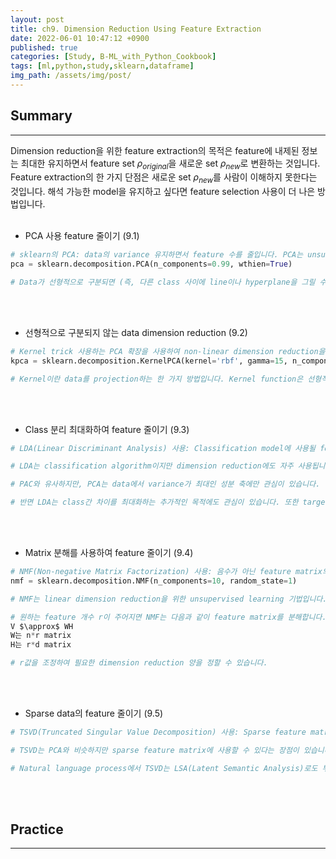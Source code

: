 ```yaml
---
layout: post
title: ch9. Dimension Reduction Using Feature Extraction
date: 2022-06-01 10:47:12 +0900
published: true
categories: [Study, B-ML_with_Python_Cookbook]
tags: [ml,python,study,sklearn,dataframe]
img_path: /assets/img/post/
---
```


## Summary
***

 Dimension reduction을 위한 feature extraction의 목적은 feature에 내제된 정보는 최대한 유지하면서 feature set $\rho_{original}$을 새로운 set $\rho_{new}$로 변환하는 것입니다. Feature extraction의 한 가지 단점은 새로운 set $\rho_{new}$를 사람이 이해하지 못한다는 것입니다. 해석 가능한 model을 유지하고 싶다면 feature selection 사용이 더 나은 방법입니다. 
 <br><br>


 * PCA 사용 feature 줄이기 (9.1)

```python
# sklearn의 PCA: data의 variance 유지하면서 feature 수를 줄입니다. PCA는 unsupervised learning으로 target vector 정보를 사용하지 않고 feature matrix만 사용합니다.
pca = sklearn.decomposition.PCA(n_components=0.99, wthien=True)

# Data가 선형적으로 구분되면 (즉, 다른 class 사이에 line이나 hyperplane을 그릴 수 있다면) PCA가 잘 동작합니다.
```
<br><br>


 * 선형적으로 구분되지 않는 data dimension reduction (9.2)

```python
# Kernel trick 사용하는 PCA 확장을 사용하여 non-linear dimension reduction을 수행합니다.
kpca = sklearn.decomposition.KernelPCA(kernel='rbf', gamma=15, n_components=1)

# Kernel이란 data를 projection하는 한 가지 방법입니다. Kernel function은 선형적으로 구분되지 않는 data를 고차원으로 projection 시킵니다.
```
<br><br>


 * Class 분리 최대화하여 feature 줄이기 (9.3)

```python
# LDA(Linear Discriminant Analysis) 사용: Classification model에 사용될 feature를 줄입니다. LDA 사용하여 class를 최대한 분리하는 성분 축으로 feature를 projection 합니다.

# LDA는 classification algorithm이지만 dimension reduction에도 자주 사용됩니다.

# PAC와 유사하지만, PCA는 data에서 variance가 최대인 성분 축에만 관심이 있습니다.

# 반면 LDA는 class간 차이를 최대화하는 추가적인 목적에도 관심이 있습니다. 또한 target vector를 사용합니다.
```
<br><br>


 * Matrix 분해를 사용하여 feature 줄이기 (9.4)

```python
# NMF(Non-negative Matrix Factorization) 사용: 음수가 아닌 feature matrix의 dimension reduction을 합니다.
nmf = sklearn.decomposition.NMF(n_components=10, random_state=1)

# NMF는 linear dimension reduction을 위한 unsupervised learning 기법입니다.

# 원하는 feature 개수 r이 주어지면 NMF는 다음과 같이 feature matrix를 분해합니다.
V $\approx$ WH
W는 n*r matrix
H는 r*d matrix

# r값을 조정하여 필요한 dimension reduction 양을 정할 수 있습니다.
```
<br><br>


 * Sparse data의 feature 줄이기 (9.5)

```python
# TSVD(Truncated Singular Value Decomposition) 사용: Sparse feature matrix의 dimension reduction을 합니다.

# TSVD는 PCA와 비슷하지만 sparse feature matrix에 사용할 수 있다는 장점이 있습니다.

# Natural language process에서 TSVD는 LSA(Latent Semantic Analysis)로도 부릅니다.
```
<br><br>


## Practice
***

<script src="https://gist.github.com/hubert-bioinformatics/dc0d3dde0a8a5ed22ba8ed0af9a8aef9.js"></script>